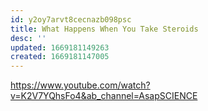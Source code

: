 ```yaml
---
id: y2oy7arvt8cecnazb098psc
title: What Happens When You Take Steroids
desc: ''
updated: 1669181149263
created: 1669181147005
---
```


https://www.youtube.com/watch?v=K2V7YQhsFo4&ab_channel=AsapSCIENCE
